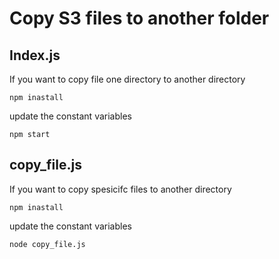 
# Copy S3 files to another folder


## Index.js

If you want to copy file one directory to another directory

``` npm inastall ```

update the constant variables

``` npm start ```

## copy_file.js

If you want to copy spesicifc files to another directory

``` npm inastall ```

update the constant variables

``` node copy_file.js ```